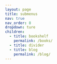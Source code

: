 ```yaml
---
layout: page
title: submenus
nav: true
nav_order: 8
dropdown: ture
children:
  - title: bookshelf
    permalink: /books/
  - title: divider
  - title: blog
    permalink: /blog/
---
```

